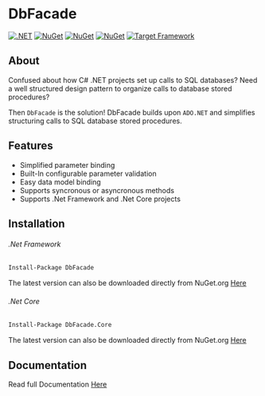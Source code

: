 # DbFacade
[![.NET](https://github.com/JSystemsTech/DBFacade.Net/actions/workflows/NetFxCI.yml/badge.svg?branch=master)](https://github.com/JSystemsTech/DBFacade.Net/actions/workflows/NetFxCI.yml)
 [![NuGet](https://img.shields.io/nuget/v/DbFacade?label=nuget%20DbFacade)](https://nuget.org/packages/DbFacade) [![NuGet](https://img.shields.io/badge/Target%20Framework-.NET%20Framework%204.8-blue)](https://nuget.org/packages/DbFacade)
  [![NuGet](https://img.shields.io/nuget/v/DbFacade.Core?label=nuget%20DbFacade.Core)](https://nuget.org/packages/DbFacade.Core) [![Target Framework](https://img.shields.io/badge/Target%20Framework-.NET%20Core%203.1-blue)](https://nuget.org/packages/DbFacade.Core)
## About

Confused about how C# .NET projects set up calls to SQL databases? Need a well structured design pattern to organize calls to database stored procedures? 

Then `DbFacade` is the solution! DbFacade builds upon `ADO.NET` and simplifies structuring calls to SQL database stored procedures.

## Features
* Simplified parameter binding
* Built-In configurable parameter validation
* Easy data model binding
* Supports syncronous or asyncronous methods
* Supports .Net Framework and .Net Core projects 

## Installation
###### .Net Framework

```bash
Install-Package DbFacade
```
The latest version can also be downloaded directly from NuGet.org [Here](https://www.nuget.org/packages/DbFacade/)

###### .Net Core

```bash
Install-Package DbFacade.Core
```
The latest version can also be downloaded directly from NuGet.org [Here](https://www.nuget.org/packages/DbFacade.Core/)

## Documentation
Read full Documentation [Here](https://jsystemstech.github.io/DBFacade.Net/index.html) 